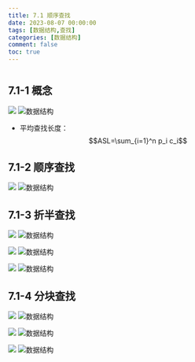 ```yaml
---
title: 7.1 顺序查找
date: 2023-08-07 00:00:00
tags: [数据结构,查找]
categories: [数据结构]
comment: false
toc: true
---
```

#
<!--more-->

### 

## 7.1-1 概念
![](../../../../themes/yilia/source/img/datastruct/7_search/search/1.png)
![数据结构](/img/datastruct/7_search/search/1.png)
<!--more-->
- 平均查找长度：$$ASL=\sum_{i=1}^n p_i c_i$$

## 7.1-2 顺序查找
![](../../../../themes/yilia/source/img/datastruct/7_search/search/2.png)
![数据结构](/img/datastruct/7_search/search/2.png)

## 7.1-3 折半查找
![](../../../../themes/yilia/source/img/datastruct/7_search/search/3.png)
![数据结构](/img/datastruct/7_search/search/3.png)

![](../../../../themes/yilia/source/img/datastruct/7_search/search/4.png)
![数据结构](/img/datastruct/7_search/search/4.png)

![](../../../../themes/yilia/source/img/datastruct/7_search/search/5.png)
![数据结构](/img/datastruct/7_search/search/5.png)

## 7.1-4 分块查找
![](../../../../themes/yilia/source/img/datastruct/7_search/search/6.png)
![数据结构](/img/datastruct/7_search/search/6.png)

![](../../../../themes/yilia/source/img/datastruct/7_search/search/7.png)
![数据结构](/img/datastruct/7_search/search/7.png)

![](../../../../themes/yilia/source/img/datastruct/7_search/search/8.png)
![数据结构](/img/datastruct/7_search/search/8.png)